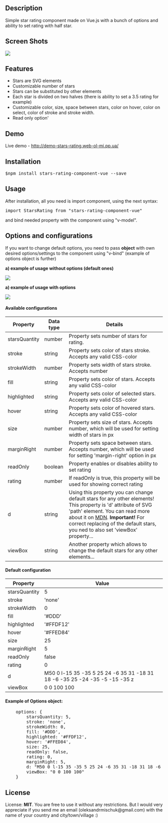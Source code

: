 <h2>Description</h2>
<p>
Simple star rating component made on Vue.js with a bunch of options and ability to set rating with half star.
</p>

<h2>Screen Shots</h2>
<p><img src="https://user-images.githubusercontent.com/39648888/58760255-1f3bf380-853e-11e9-9f08-48189ee87345.png"></p>

<h2>Features</h2>
<ul>
<li>Stars are SVG elements</li>
<li>Customizable number of stars</li>
<li>Stars can be substituted by other elements</li>
<li>Each star is divided on two halves (there is ability to set a 3.5 rating for example)</li>
<li>Customizable color, size, space between stars, color on hover, color on select, color of stroke and stroke width.</li>
<li>Read only option'</li>
</ul>

<h2>Demo</h2>
<p>Live demo - <a href="http://demo-stars-rating.web-ol-mi.pp.ua/">http://demo-stars-rating.web-ol-mi.pp.ua/</a></p>

<h2>Installation</h2>
<p><pre>$npm install stars-rating-component-vue --save</pre></p>

<h2>Usage</h2>
<p>After installation, all you need is import component, using the next syntax:</p>
<pre>import StarsRating from "stars-rating-component-vue"</pre>
<p>and bind needed property with the component using "v-model".</p>

<h2>Options and configurations</h2>
<p>If you want to change default options, you need to pass <b>object</b> with own desired options/settings to the component using "v-bind" (example of options object is further)</p>

<b>a) example of usage without options (default ones)</b>
<p><img src="https://user-images.githubusercontent.com/39648888/58760631-4a751180-8543-11e9-9e15-a34d2b31de56.png"></p>

<b>a) example of usage with options</b>
<p><img src="https://user-images.githubusercontent.com/39648888/58760431-527f8200-8540-11e9-9870-973d184e310b.png"></p>

<h4>Available configurations</h4>
<table>
    <thead>
        <tr>
            <th>Property</th>
            <th>Data type</th>
            <th>Details</th>
        </tr>
    </thead>
    <tbody>
        <tr>
            <td>starsQuantity</td>
            <td>number</td>
            <td>Property sets number of stars for rating.</td>
        </tr>
        <tr>
            <td>stroke</td>
            <td>string</td>
            <td>Property sets color of stars stroke. Accepts any valid CSS-color</td>
        </tr>
        <tr>            
            <td>strokeWidth</td>
            <td>number</td>
            <td>Property sets width of stars stroke. Accepts number</td>
        </tr>
        <tr>
            <td>fill</td>
            <td>string</td>
            <td>Property sets color of stars. Accepts any valid CSS-color</td>
        </tr>
        <tr>
            <td>highlighted</td>
            <td>string</td>
            <td>Property sets color of selected stars. Accepts any valid CSS-color</td>
        </tr>
        <tr>
            <td>hover</td>
            <td>string</td>
            <td>Property sets color of hovered stars. Accepts any valid CSS-color</td>
        </tr>
        <tr>
            <td>size</td>
            <td>number</td>
            <td>Property sets size of stars. Accepts number, which will be used for setting width of stars in px</td>
        </tr>
        <tr>
            <td>marginRight</td>
            <td>number</td>
            <td>Property sets space between stars. Accepts number, which will be used for setting 'margin-right' option in px</td>
        </tr>
        <tr>
            <td>readOnly</td>
            <td>boolean</td>
            <td>Property enables or disables ability to set rating</td>
        </tr>
        <tr>
            <td>rating</td>
            <td>number</td>
            <td>If readOnly is true, this property will be used for showing correct rating</td>
        </tr>
        <tr>
            <td>d</td>
            <td>string</td>
            <td>Using this property you can change default stars for any other elements! This property is 'd' attribute of SVG 'path' element. You can read more about it on <a href="https://developer.mozilla.org/en-US/docs/Web/SVG/Attribute/d">MDN</a>. <b>Important!</b> For correct replacing of the default stars, you ned to also set 'viewBox' property... </td>
        </tr>
        <tr>
            <td>viewBox</td>
            <td>string</td>
            <td>Another property which allows to change the default stars for any other elements...</td>
        </tr>
    </tbody>
</table>


<h4>Default configuration</h4>
<table>
    <thead>
        <tr>
            <th>Property</th>
            <th>Value</th>
        </tr>
    </thead>
    <tbody>
        <tr>
            <td>starsQuantity</td>
            <td>5</td>
        </tr>
        <tr>
            <td>stroke</td>
            <td>'none'</td>
        </tr>
        <tr>            
            <td>strokeWidth</td>
            <td>0</td>
        </tr>
        <tr>
            <td>fill</td>
            <td>'#DDD'</td>
        </tr>
        <tr>
            <td>highlighted</td>
            <td>'#FFDF12'</td>
        </tr>
        <tr>
            <td>hover</td>
            <td>'#FFED84'</td>
        </tr>
        <tr>
            <td>size</td>
            <td>25</td>
        </tr>
        <tr>
            <td>marginRight</td>
            <td>5</td>
        </tr>
        <tr>
            <td>readOnly</td>
            <td>false</td>
        </tr>
        <tr>
            <td>rating</td>
            <td>0</td>
        </tr>
        <tr>
            <td>d</td>
            <td>M50 0 l-15 35 -35 5 25 24 -6 35 31 -18 31 18 -6 -35 25 -24 -35 -5 -15 -35 z</td>
        </tr>
        <tr>
            <td>viewBox</td>
            <td>0 0 100 100</td>
        </tr>
    </tbody>
</table>

<h4>Example of Options object:</h4>
<pre>
    options: {
        starsQuantity: 5,
        stroke: 'none',
        strokeWidth: 0,
        fill: '#DDD',
        highlighted: '#FFDF12',
        hover: '#FFED84',
        size: 25,
        readOnly: false,
        rating: 0,
        marginRight: 5,
        d: "M50 0 l-15 35 -35 5 25 24 -6 35 31 -18 31 18 -6 -35 25 -24 -35 -5 -15 -35 z",
        viewBox: "0 0 100 100"
    }
</pre>

<h2>License</h2>
<p>License: <b>MIT</b>. You are free to use it without any restrictions. But I would very appreciate if you send me an email (oleksandrmischuk@gmail.com) with the name of your country and city/town/village :) </p>


